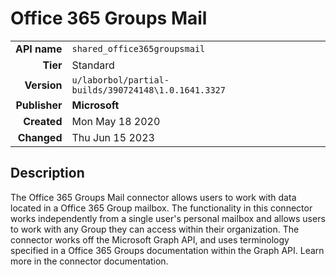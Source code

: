 # Office 365 Groups Mail
| | |
|-:|-|
|**API name**|`shared_office365groupsmail`|
|**Tier**|Standard|
|**Version**|`u/laborbol/partial-builds/390724148\1.0.1641.3327`|
|**Publisher**|**Microsoft**|
|**Created**|Mon May 18 2020|
|**Changed**|Thu Jun 15 2023|

## Description
The Office 365 Groups Mail connector allows users to work with data located in a Office 365 Group mailbox. The functionality in this connector works independently from a single user's personal mailbox and allows users to work with any Group they can access within their organization. The connector works off the Microsoft Graph API, and uses terminology specified in a Office 365 Groups documentation within the Graph API. Learn more in the connector documentation.
